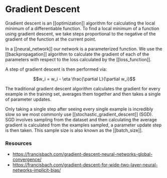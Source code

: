 # Gradient Descent

Gradient descent is an [[optimization]] algorithm for calculating the local minimum of a differentiable function. To find a local minimum of a function using gradient descent, we take steps proportional to the negative of the gradient of the function at the current point.

In a [[neural_network]] our network is a parameterized function. We use the [[backpropagation]] algorithm to calculate the gradient of each of the parameters with respect to the loss calculated by the [[loss_function]].

A step of gradient descent is then performed via:

$$w_i = w_i - \eta \frac{\partial L}{\partial w_i}$$

The traditional gradient descent algorithm calculates the gradient for every example in the training set, averages them together and then takes a single of parameter updates.

Only taking a single step after seeing every single example is incredibly slow so we most commonly use [[stochastic_gradient_descent]] (SGD). SGD involves sampling from the dataset and then calculating the average gradient is calculated from the examples sampled, a parameter update step is then taken. This sample size is also known as the [[batch_size]].

### Resources

- https://francisbach.com/gradient-descent-neural-networks-global-convergence/
- https://francisbach.com/gradient-descent-for-wide-two-layer-neural-networks-implicit-bias/